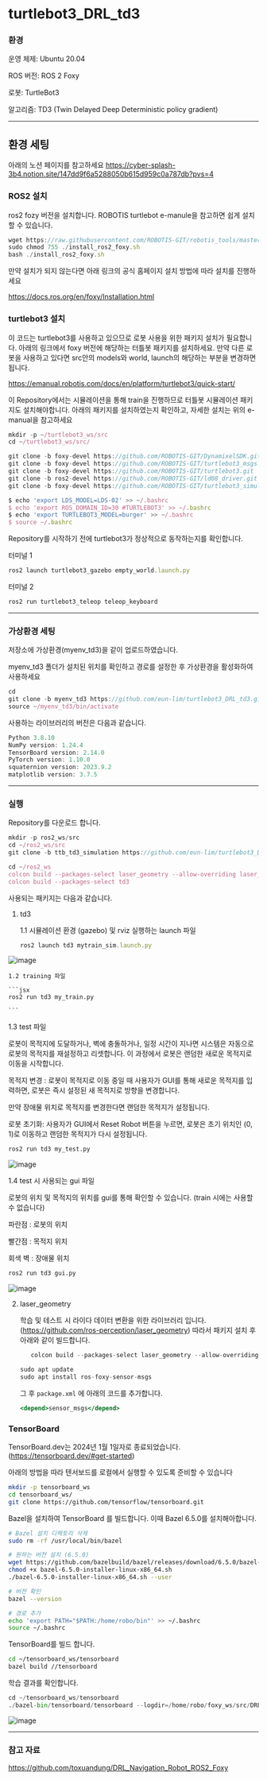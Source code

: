 # turtlebot3_DRL_td3

### 환경

운영 체제: Ubuntu 20.04

ROS 버전: ROS 2 Foxy 

로봇: TurtleBot3

알고리즘: TD3 (Twin Delayed Deep Deterministic policy gradient)

---

## 환경 세팅

아래의 노션 페이지를 참고하세요 
https://cyber-splash-3b4.notion.site/147dd9f6a5288050b615d959c0a787db?pvs=4



### ROS2 설치 

ros2 fozy 버전을 설치합니다. ROBOTIS turtlebot e-manule을 참고하면 쉽게 설치할 수 있습니다.

```jsx
wget https://raw.githubusercontent.com/ROBOTIS-GIT/robotis_tools/master/install_ros2_foxy.sh
sudo chmod 755 ./install_ros2_foxy.sh
bash ./install_ros2_foxy.sh
```

만약 설치가 되지 않는다면 아래 링크의 공식 홈페이지 설치 방법에 따라 설치를 진행하세요
 
https://docs.ros.org/en/foxy/Installation.html


### turtlebot3 설치
이 코드는 turtlebot3를 사용하고 있으므로 로봇 사용을 위한 패키지 설치가 필요합니다. 아래의 링크에서 foxy 버전에 해당하는 터틀봇 패키지를 설치하세요. 만약 다른 로봇을 사용하고 있다면 src안의 models와 world, launch의 해당하는 부분을 변경하면 됩니다. 

https://emanual.robotis.com/docs/en/platform/turtlebot3/quick-start/

이 Repository에서는 시뮬레이션을 통해 train을 진행하므로 터틀봇 시뮬레이션 패키지도 설치해야합니다. 아래의 패키지를 설치하였는지 확인하고, 자세한 설치는 위의 e-manual을 참고하세요

```jsx
mkdir -p ~/turtlebot3_ws/src
cd ~/turtlebot3_ws/src/

git clone -b foxy-devel https://github.com/ROBOTIS-GIT/DynamixelSDK.git
git clone -b foxy-devel https://github.com/ROBOTIS-GIT/turtlebot3_msgs.git
git clone -b foxy-devel https://github.com/ROBOTIS-GIT/turtlebot3.git
git clone -b ros2-devel https://github.com/ROBOTIS-GIT/ld08_driver.git
git clone -b foxy-devel https://github.com/ROBOTIS-GIT/turtlebot3_simulations.git

```

```jsx
$ echo 'export LDS_MODEL=LDS-02' >> ~/.bashrc
$ echo 'export ROS_DOMAIN_ID=30 #TURTLEBOT3' >> ~/.bashrc
$ echo 'export TURTLEBOT3_MODEL=burger' >> ~/.bashrc
$ source ~/.bashrc
```

Repository를 시작하기 전에 turtlebot3가 정상적으로 동작하는지를 확인합니다.

터미널 1

```jsx
ros2 launch turtlebot3_gazebo empty_world.launch.py
```

터미널 2

```jsx
ros2 run turtlebot3_teleop teleop_keyboard
```


---
### 가상환경 세팅 

저장소에 가상환경(myenv_td3)을 같이 업로드하였습니다. 

myenv_td3 폴더가 설치된 위치를 확인하고 경로를 설정한 후 가상환경을 활성화하여 사용하세요
```jsx
cd
git clone -b myenv_td3 https://github.com/eun-lim/turtlebot3_DRL_td3.git
source ~/myenv_td3/bin/activate
```


사용하는 라이브러리의 버전은 다음과 같습니다. 

```jsx
Python 3.8.10
NumPy version: 1.24.4
TensorBoard version: 2.14.0
PyTorch version: 1.10.0
squaternion version: 2023.9.2
matplotlib version: 3.7.5
```



---
### 실행

Repository를 다운로드 합니다. 

```jsx
mkdir -p ros2_ws/src
cd ~/ros2_ws/src
git clone -b ttb_td3_simulation https://github.com/eun-lim/turtlebot3_DRL_td3.git
```

```jsx
cd ~/ros2_ws
colcon build --packages-select laser_geometry --allow-overriding laser_geometry
colcon build --packages-select td3
```

사용되는 패키지는 다음과 같습니다. 
1. td3 
   
   1.1 시뮬레이션 환경 (gazebo) 및 rviz 실행하는 launch 파일
   
    ```jsx
    ros2 launch td3 mytrain_sim.launch.py
    
    ```
![image](https://github.com/user-attachments/assets/2466b480-707a-42aa-992c-536ce6a2216e)

    1.2 training 파일
   
    ```jsx
    ros2 run td3 my_train.py
    
    ```



1.3 test 파일

로봇이 목적지에 도달하거나, 벽에 충돌하거나, 일정 시간이 지나면 시스템은 자동으로 로봇의 목적지를 재설정하고 리셋합니다. 이 과정에서 로봇은 랜덤한 새로운 목적지로 이동을 시작합니다.

목적지 변경 : 로봇이 목적지로 이동 중일 때 사용자가 GUI를 통해 새로운 목적지를 입력하면, 로봇은 즉시 설정된 새 목적지로 방향을 변경합니다.

만약 장애물 위치로 목적지를 변경한다면 랜덤한 목적지가 설정됩니다.

로봇 초기화: 사용자가 GUI에서 Reset Robot 버튼을 누르면, 로봇은 초기 위치인 (0, 1)로 이동하고 랜덤한 목적지가 다시 설정됩니다.

```bash
ros2 run td3 my_test.py

```

![image](https://github.com/user-attachments/assets/7aea747e-5b05-4fb3-84a1-af80712e6a64)


1.4 test 시 사용되는 gui 파일

로봇의 위치 및 목적지의 위치를 gui를 통해 확인할 수 있습니다. (train 시에는 사용할 수 없습니다)

파란점 : 로봇의 위치

빨간점 : 목적지 위치

회색 벽 : 장애물 위치

```bash
ros2 run td3 gui.py
```
   
![image](https://github.com/user-attachments/assets/b3b6f12c-3ca8-4ce2-8570-29590ac814e6)



2. laser_geometry
   
     학습 및 테스트 시 라이다 데이터 변환을 위한 라이브러리 입니다. (https://github.com/ros-perception/laser_geometry)
    따라서 패키지 설치 후 아래와 같이 빌드합니다.
      
      ```jsx
         colcon build --packages-select laser_geometry --allow-overriding laser_geometry
      ```
      
      ```jsx
      sudo apt update
      sudo apt install ros-foxy-sensor-msgs
      ```
      
      그 후 `package.xml` 에 아래의 코드를 추가합니다.  
      
      ```jsx
      <depend>sensor_msgs</depend>
      ```

   



### TensorBoard  

TensorBoard.dev는 2024년 1월 1일자로 종료되었습니다. (https://tensorboard.dev/#get-started)

아래의 방법을 따라 텐서보드를 로컬에서 실행할 수 있도록 준비할 수 있습니다

```bash
mkdir -p tensorboard_ws
cd tensorboard_ws/
git clone https://github.com/tensorflow/tensorboard.git

```

Bazel을 설치하여 TensorBoard 를 빌드합니다. 이때 Bazel 6.5.0를 설치해아합니다. 

```bash
# Bazel 설치 디렉토리 삭제
sudo rm -rf /usr/local/bin/bazel

# 원하는 버전 설치 (6.5.0)
wget https://github.com/bazelbuild/bazel/releases/download/6.5.0/bazel-6.5.0-installer-linux-x86_64.sh
chmod +x bazel-6.5.0-installer-linux-x86_64.sh
./bazel-6.5.0-installer-linux-x86_64.sh --user

# 버전 확인 
bazel --version

# 경로 추가 
echo 'export PATH="$PATH:/home/robo/bin"' >> ~/.bashrc
source ~/.bashrc

```

TensorBoard를 빌드 합니다. 

```bash
cd ~/tensorboard_ws/tensorboard
bazel build //tensorboard

```

학습 결과를 확인합니다. 

```python
cd ~/tensorboard_ws/tensorboard
./bazel-bin/tensorboard/tensorboard --logdir=/home/robo/foxy_ws/src/DRL_Navigation_Robot_ROS2_Foxy/src/td3/runs/train/tensorboard/
```

![image](https://github.com/user-attachments/assets/788632c1-1826-4479-8644-49fc97460fb8)



---
### 참고 자료
https://github.com/toxuandung/DRL_Navigation_Robot_ROS2_Foxy



